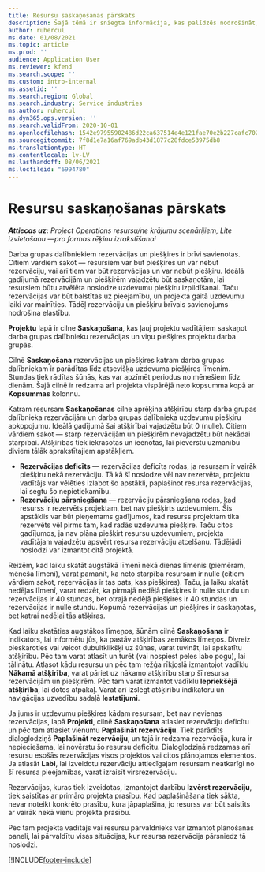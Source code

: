 ```yaml
---
title: Resursu saskaņošanas pārskats
description: Šajā tēmā ir sniegta informācija, kas palīdzēs nodrošināt, ka projektu resursu rezervācijas un projektu piešķire ir saskaņoti.
author: ruhercul
ms.date: 01/08/2021
ms.topic: article
ms.prod: ''
audience: Application User
ms.reviewer: kfend
ms.search.scope: ''
ms.custom: intro-internal
ms.assetid: ''
ms.search.region: Global
ms.search.industry: Service industries
ms.author: ruhercul
ms.dyn365.ops.version: ''
ms.search.validFrom: 2020-10-01
ms.openlocfilehash: 1542e97955902486d22ca637514e4e121fae70e2b227cafc7020c031061b5f98
ms.sourcegitcommit: 7f8d1e7a16af769adb43d1877c28fdce53975db8
ms.translationtype: HT
ms.contentlocale: lv-LV
ms.lasthandoff: 08/06/2021
ms.locfileid: "6994780"
---
```

# <a name="resource-reconciliation-overview"></a>Resursu saskaņošanas pārskats

_**Attiecas uz:** Project Operations resursu/ne krājumu scenārijiem, Lite izvietošanu —pro formas rēķinu izrakstīšanai_

Darba grupas dalībniekiem rezervācijas un piešķires ir brīvi savienotas. Citiem vārdiem sakot — resursiem var būt piešķires un var nebūt rezervāciju, vai arī tiem var būt rezervācijas un var nebūt piešķiru. Ideālā gadījumā rezervācijām un piešķirēm vajadzētu būt saskaņotām, lai resursiem būtu atvēlēta noslodze uzdevumu piešķiru izpildīšanai. Taču rezervācijas var būt balstītas uz pieejamību, un projekta gaitā uzdevumu laiki var mainīties. Tādēļ rezervāciju un piešķiru brīvais savienojums nodrošina elastību.

**Projektu** lapā ir cilne **Saskaņošana**, kas ļauj projektu vadītājiem saskaņot darba grupas dalībnieku rezervācijas un viņu piešķires projektu darba grupās.

Cilnē **Saskaņošana** rezervācijas un piešķires katram darba grupas dalībniekam ir parādītas līdz atsevišķa uzdevuma piešķires līmenim. Stundas tiek rādītas šūnās, kas var apzīmēt periodus no mēnešiem līdz dienām. Šajā cilnē ir redzama arī projekta vispārējā neto kopsumma kopā ar **Kopsummas** kolonnu.

Katram resursam **Saskaņošanas** cilne aprēķina atšķirību starp darba grupas dalībnieka rezervācijām un darba grupas dalībnieka uzdevumu piešķiru apkopojumu. Ideālā gadījumā šai atšķirībai vajadzētu būt 0 (nulle). Citiem vārdiem sakot — starp rezervācijām un piešķirēm nevajadzētu būt nekādai starpībai. Atšķirības tiek iekrāsotas un ieēnotas, lai pievērstu uzmanību diviem tālāk aprakstītajiem apstākļiem.

- **Rezervācijas deficīts** — rezervācijas deficīts rodas, ja resursam ir vairāk piešķiru nekā rezervāciju. Tā kā šī noslodze vēl nav rezervēta, projektu vadītājs var vēlēties izlabot šo apstākli, paplašinot resursa rezervācijas, lai segtu šo nepietiekamību.
- **Rezervāciju pārsniegšana** — rezervāciju pārsniegšana rodas, kad resurss ir rezervēts projektam, bet nav piešķirts uzdevumiem. Šis apstāklis var būt pieņemams gadījumos, kad resurss projektam tika rezervēts vēl pirms tam, kad radās uzdevuma piešķire. Taču citos gadījumos, ja nav plāna piešķirt resursu uzdevumiem, projekta vadītājam vajadzētu apsvērt resursa rezervāciju atcelšanu. Tādējādi noslodzi var izmantot citā projektā.

Reizēm, kad laiku skatāt augstākā līmenī nekā dienas līmenis (piemēram, mēneša līmenī), varat pamanīt, ka neto starpība resursam ir nulle (citiem vārdiem sakot, rezervācijas ir tas pats, kas piešķires). Taču, ja laiku skatāt nedēļas līmenī, varat redzēt, ka pirmajā nedēļā piešķires ir nulle stundu un rezervācijas ir 40 stundas, bet otrajā nedēļā piešķires ir 40 stundas un rezervācijas ir nulle stundu. Kopumā rezervācijas un piešķires ir saskaņotas, bet katrai nedēļai tās atšķiras.

Kad laiku skatāties augstākos līmeņos, šūnām cilnē **Saskaņošana** ir indikators, lai informētu jūs, ka pastāv atšķirības zemākos līmeņos. Divreiz pieskaroties vai veicot dubultklikšķi uz šūnas, varat tuvināt, lai apskatītu atšķirību. Pēc tam varat atlasīt un turēt (vai nospiest peles labo pogu), lai tālinātu. Atlasot kādu resursu un pēc tam režģa rīkjoslā izmantojot vadīklu **Nākamā atšķirība**, varat pāriet uz nākamo atšķirību starp šī resursa rezervācijām un piešķirēm. Pēc tam varat izmantot vadīklu **Iepriekšējā atšķirība**, lai dotos atpakaļ. Varat arī izslēgt atšķirību indikatoru un navigācijas uzvedību sadaļā **Iestatījumi**.

Ja jums ir uzdevumu piešķires kādam resursam, bet nav nevienas rezervācijas, lapā **Projekti**, cilnē **Saskaņošana** atlasiet rezervāciju deficītu un pēc tam atlasiet vienumu **Paplašināt rezervāciju**. Tiek parādīts dialoglodziņš **Paplašināt rezervāciju**, un tajā ir redzama rezervācija, kura ir nepieciešama, lai novērstu šo resursu deficītu. Dialoglodziņā redzamas arī resursu esošās rezervācijas visos projektos vai citos plānojamos elementos. Ja atlasāt **Labi**, lai izveidotu rezervāciju attiecīgajam resursam neatkarīgi no šī resursa pieejamības, varat izraisīt virsrezervāciju.

Rezervācijas, kuras tiek izveidotas, izmantojot darbību **Izvērst rezervāciju**, tiek saistītas ar primāro projekta prasību. Kad paplašināšana tiek sākta, nevar noteikt konkrēto prasību, kura jāpaplašina, jo resurss var būt saistīts ar vairāk nekā vienu projekta prasību.

Pēc tam projekta vadītājs vai resursu pārvaldnieks var izmantot plānošanas paneli, lai pārvaldītu visas situācijas, kur resursa rezervācija pārsniedz tā noslodzi.


[!INCLUDE[footer-include](../includes/footer-banner.md)]